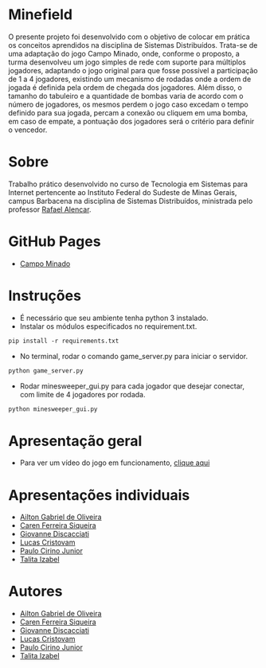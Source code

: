 # Minefield
O presente projeto foi desenvolvido com o objetivo de colocar em prática os conceitos aprendidos na disciplina de Sistemas Distribuídos. Trata-se de uma adaptação do jogo Campo Minado, onde, conforme o proposto, a turma desenvolveu um jogo simples de rede com suporte para múltiplos jogadores, adaptando o jogo original para que fosse possível a participação de 1 a 4 jogadores, existindo um mecanismo de rodadas onde a ordem de jogada é definida pela ordem de chegada dos jogadores. Além disso, o tamanho do tabuleiro e a quantidade de bombas varia de acordo com o número de jogadores, os mesmos perdem o jogo caso excedam o tempo definido para sua jogada, percam a conexão ou cliquem em uma bomba, em caso de empate, a pontuação dos jogadores será o critério para definir o vencedor.

# Sobre
Trabalho prático desenvolvido no curso de Tecnologia em Sistemas para Internet pertencente ao Instituto Federal do Sudeste de Minas Gerais, campus Barbacena na disciplina de Sistemas Distribuídos, ministrada pelo professor [Rafael Alencar](https://github.com/rafjaa).

# GitHub Pages
* [Campo Minado](https://lucaschf.github.io/minefield/)

# Instruções
* É necessário que seu ambiente tenha python 3 instalado.
* Instalar os módulos especificados no requirement.txt.
```markdown
pip install -r requirements.txt
```
* No terminal, rodar o comando game_server.py para iniciar o servidor.
```markdown
python game_server.py
```
* Rodar minesweeper_gui.py para cada jogador que desejar conectar, com limite de 4 jogadores por rodada.
```markdown
python minesweeper_gui.py
```

# Apresentação geral
* Para ver um vídeo do jogo em funcionamento, [clique aqui](https://youtu.be/_LjcQSGbxI4)

# Apresentações individuais
* [Ailton Gabriel de Oliveira](https://youtu.be/sgSqP82ZTWw)
* [Caren Ferreira Siqueira](https://youtu.be/D8v-YQTZ-T4)
* [Giovanne Discacciati](https://youtu.be/TR3nALwf8_I)
* [Lucas Cristovam](https://youtu.be/TmMSmRJr5ec)
* [Paulo Cirino Junior](https://youtu.be/krqlUvklNpM)
* [Talita Izabel](https://youtu.be/dc6bVhoNUnw)

# Autores
* [Ailton Gabriel de Oliveira](https://github.com/AiltonGabriel)
* [Caren Ferreira Siqueira](https://github.com/carenferreira)
* [Giovanne Discacciati](https://github.com/gcpdiscacciati)
* [Lucas Cristovam](https://github.com/lucaschf)
* [Paulo Cirino Junior](https://github.com/paulocirinojr)
* [Talita Izabel](https://github.com/Talita-Izabel)
